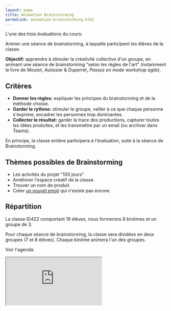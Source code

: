 ```yaml
---
layout: page
title: Animation Brainstorming
permalink: animation-brainstorming.html
---
```


L'une des trois évaluations du cours: 

Animer une séance de brainstorming, à laquelle participent les élèves de la classe.

**Objectif:** apprendre à stimuler la créativité collective d'un groupe, en animant une séance de brainstorming "selon les règles de l'art" (notamment le livre de Moutot, Autissier & Duperret, *Passez en mode workshop agile*).

## Critères

- **Donner les règles:** expliquer les principes du brainstorming et de la méthode choisie.
- **Garder le rythme:** stimuler le groupe, veiller à ce que chaque personne s'exprime, encadrer les personnes trop dominantes.
- **Collecter le résultat:** garder la trace des productions, capturer toutes les idées produites, et les transmettre par un email (ou archiver dans Teams).

En principe, la classe entière participera à l'évaluation, suite à la séance de Brainstorming.

## Thèmes possibles de Brainstorming

- Les activités du projet "100 jours"
- Améliorer l'espace créatif de la classe.
- Trouver un nom de produit.
- Créer [un nouvel emoji](https://designbriefs.ch/create-a-new-emoji/) qui n'existe pas encore.


## Répartition

La classe ID422 comportant 19 élèves, nous formerons 8 binômes et un groupe de 3.

Pour chaque séance de brainstorming, la classe sera dividées en deux groupes (7 et 8 élèves). Chaque binôme animera l'un des groupes.

Voir l'agenda:

<iframe src="https://docs.google.com/spreadsheets/d/e/2PACX-1vSX9iRUnoYE5jYBpjLW4oQ4Pl5spj6XOQR-GRmj3zMFpMd9-k8U22jnFH5M0-dCJynEpPaX9Q5m-8BR/pubhtml?gid=139958268&amp;single=true&amp;widget=true&amp;headers=false"></iframe>